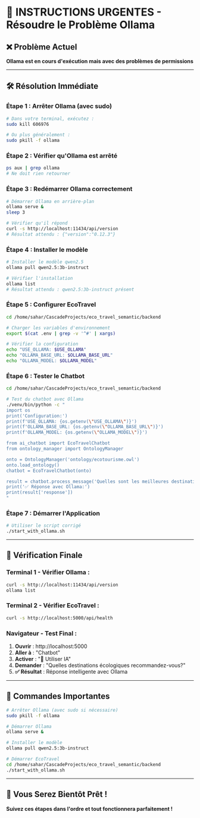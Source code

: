 # 🚨 **INSTRUCTIONS URGENTES - Résoudre le Problème Ollama**

## ❌ **Problème Actuel**
**Ollama est en cours d'exécution mais avec des problèmes de permissions**

---

## 🛠️ **Résolution Immédiate**

### **Étape 1 : Arrêter Ollama (avec sudo)**
```bash
# Dans votre terminal, exécutez :
sudo kill 606976

# Ou plus généralement :
sudo pkill -f ollama
```

### **Étape 2 : Vérifier qu'Ollama est arrêté**
```bash
ps aux | grep ollama
# Ne doit rien retourner
```

### **Étape 3 : Redémarrer Ollama correctement**
```bash
# Démarrer Ollama en arrière-plan
ollama serve &
sleep 3

# Vérifier qu'il répond
curl -s http://localhost:11434/api/version
# Résultat attendu : {"version":"0.12.3"}
```

### **Étape 4 : Installer le modèle**
```bash
# Installer le modèle qwen2.5
ollama pull qwen2.5:3b-instruct

# Vérifier l'installation
ollama list
# Résultat attendu : qwen2.5:3b-instruct présent
```

### **Étape 5 : Configurer EcoTravel**
```bash
cd /home/sahar/CascadeProjects/eco_travel_semantic/backend

# Charger les variables d'environnement
export $(cat .env | grep -v '^#' | xargs)

# Vérifier la configuration
echo "USE_OLLAMA: $USE_OLLAMA"
echo "OLLAMA_BASE_URL: $OLLAMA_BASE_URL"
echo "OLLAMA_MODEL: $OLLAMA_MODEL"
```

### **Étape 6 : Tester le Chatbot**
```bash
cd /home/sahar/CascadeProjects/eco_travel_semantic/backend

# Test du chatbot avec Ollama
./venv/bin/python -c "
import os
print('Configuration:')
print(f'USE_OLLAMA: {os.getenv(\"USE_OLLAMA\")}')
print(f'OLLAMA_BASE_URL: {os.getenv(\"OLLAMA_BASE_URL\")}')
print(f'OLLAMA_MODEL: {os.getenv(\"OLLAMA_MODEL\")}')

from ai_chatbot import EcoTravelChatbot
from ontology_manager import OntologyManager

onto = OntologyManager('ontology/ecotourisme.owl')
onto.load_ontology()
chatbot = EcoTravelChatbot(onto)

result = chatbot.process_message('Quelles sont les meilleures destinations écologiques?', use_llm=True)
print('✅ Réponse avec Ollama:')
print(result['response'])
"
```

### **Étape 7 : Démarrer l'Application**
```bash
# Utiliser le script corrigé
./start_with_ollama.sh
```

---

## 🎯 **Vérification Finale**

### **Terminal 1 - Vérifier Ollama :**
```bash
curl -s http://localhost:11434/api/version
ollama list
```

### **Terminal 2 - Vérifier EcoTravel :**
```bash
curl -s http://localhost:5000/api/health
```

### **Navigateur - Test Final :**
1. **Ouvrir** : http://localhost:5000
2. **Aller à** : "Chatbot"
3. **Activer** : "🤖 Utiliser IA"
4. **Demander** : "Quelles destinations écologiques recommandez-vous?"
5. **✅ Résultat** : Réponse intelligente avec Ollama

---

## 🚨 **Commandes Importantes**

```bash
# Arrêter Ollama (avec sudo si nécessaire)
sudo pkill -f ollama

# Démarrer Ollama
ollama serve &

# Installer le modèle
ollama pull qwen2.5:3b-instruct

# Démarrer EcoTravel
cd /home/sahar/CascadeProjects/eco_travel_semantic/backend
./start_with_ollama.sh
```

---

## 🎉 **Vous Serez Bientôt Prêt !**

**Suivez ces étapes dans l'ordre et tout fonctionnera parfaitement !**
